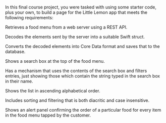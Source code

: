 In this final course project, you were tasked with using some starter code, plus your own, to build a page for the Little Lemon app that meets the following requirements:

Retrieves a food menu from a web server using a REST API.

Decodes the elements sent by the server into a suitable Swift struct.

Converts the decoded elements into Core Data format and saves that to the database.

Shows a search box at the top of the food menu.

Has a mechanism that uses the contents of the search box and filters entries, just showing those which contain the string typed in the search box in their name.

Shows the list in ascending alphabetical order.

Includes sorting and filtering that is both diacritic and case insensitive.

Shows an alert panel confirming the order of a particular food for every item in the food menu tapped by the customer.


